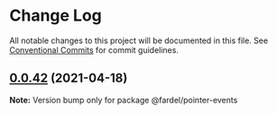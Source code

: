 # Change Log

All notable changes to this project will be documented in this file.
See [Conventional Commits](https://conventionalcommits.org) for commit guidelines.

## [0.0.42](https://github.com/vanrez-nez/fardel/compare/@fardel/pointer-events@0.0.41...@fardel/pointer-events@0.0.42) (2021-04-18)

**Note:** Version bump only for package @fardel/pointer-events
